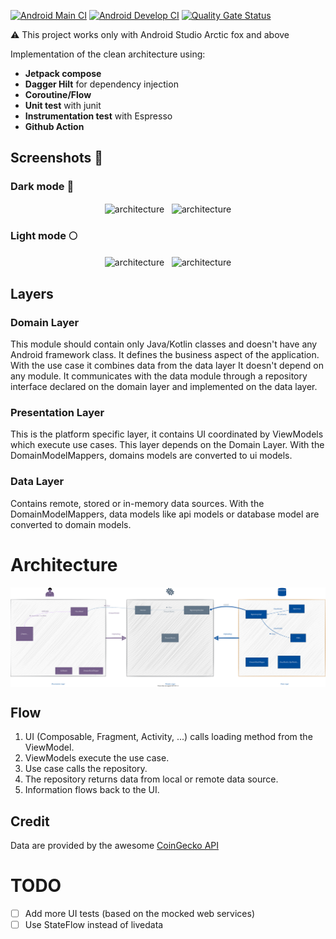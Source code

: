 [![Android Main CI](https://github.com/OHoussein/android-crypto-app/workflows/Android%20Main%20CI/badge.svg)](https://github.com/OHoussein/android-crypto-app/actions/workflows/main_ci.yml)
[![Android Develop CI](https://github.com/OHoussein/android-crypto-app/workflows/Android%20Develop%20CI/badge.svg)](https://github.com/OHoussein/android-crypto-app/actions/workflows/develop_ci.yml)
[![Quality Gate Status](https://sonarcloud.io/api/project_badges/measure?project=OHoussein_android-crypto-app&metric=alert_status)](https://sonarcloud.io/dashboard?id=OHoussein_android-crypto-app)

⚠️ This project works only with Android Studio Arctic fox and above

Implementation of the clean architecture using:

* **Jetpack compose**
* **Dagger Hilt** for dependency injection
* **Coroutine/Flow**
* **Unit test** with junit
* **Instrumentation test** with Espresso
* **Github Action**

## Screenshots 📸

### Dark mode 🌚

<div  align="center">
<img width="250px" src="https://github.com/OHoussein/android-crypto-app/blob/develop/design/screen_list_dark.png" alt="architecture" align=center />
&nbsp;
<img width="250px" src="https://github.com/OHoussein/android-crypto-app/blob/develop/design/screen_details_dark.png" alt="architecture" align=center />
</div>

### Light mode 🌕
<div  align="center">
<img width="250px" src="https://github.com/OHoussein/android-crypto-app/blob/develop/design/screen_list_light.png" alt="architecture" align=center />
&nbsp;
<img width="250px" src="https://github.com/OHoussein/android-crypto-app/blob/develop/design/screen_details_light.png" alt="architecture" align=center />
</div>

## Layers

### Domain Layer

This module should contain only Java/Kotlin classes and doesn't have any Android framework class. It
defines the business aspect of the application. With the use case it combines data from the data
layer It doesn't depend on any module. It communicates with the data module through a repository
interface declared on the domain layer and implemented on the data layer.

### Presentation Layer

This is the platform specific layer, it contains UI coordinated by ViewModels which execute use
cases. This layer depends on the Domain Layer. With the DomainModelMappers, domains models are
converted to ui models.

### Data Layer

Contains remote, stored or in-memory data sources. With the DomainModelMappers, data models like api
models or database model are converted to domain models.

# Architecture

<div  align="center">
<img src="https://github.com/OHoussein/android-crypto-app/blob/develop/design/architecture.svg" alt="architecture" align=center />
</div>

## Flow

1. UI (Composable, Fragment, Activity, ...) calls loading method from the ViewModel.
1. ViewModels execute the use case.
1. Use case calls the repository.
1. The repository returns data from local or remote data source.
1. Information flows back to the UI.

## Credit

Data are provided by the awesome [CoinGecko API](https://www.coingecko.com/en/api)

# TODO

- [ ] Add more UI tests (based on the mocked web services)
- [ ] Use StateFlow instead of livedata
